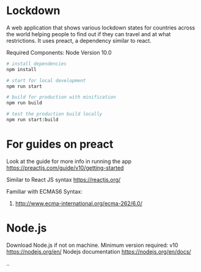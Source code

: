 # Lockdown

A web application that shows various lockdown states for countries across the world helping people to find out if they can travel and at what restrictions. It uses preact, a dependency similar to react.

Required Components: Node Version 10.0

```bash
# install dependencies
npm install

# start for local development
npm run start

# build for production with minification
npm run build

# test the production build locally
npm run start:build
```

# For guides on preact

Look at the guide for more info in running the app
https://preactjs.com/guide/v10/getting-started

Similar to React JS syntax
https://reactjs.org/

Familiar with ECMAS6 Syntax:

1.  http://www.ecma-international.org/ecma-262/6.0/

# Node.js

Download Node.js if not on
machine. Minimum version required: v10
https://nodejs.org/en/
Nodejs documentation
https://nodejs.org/en/docs/

..
